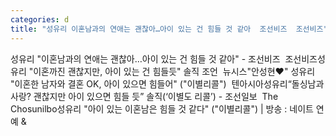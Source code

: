 ```yaml
---
categories: d
title: "성유리 이혼남과의 연애는 괜찮아…아이 있는 건 힘들 것 같아  조선비즈  조선비즈"
---
```

성유리 "이혼남과의 연애는 괜찮아…아이 있는 건 힘들 것 같아" - 조선비즈&nbsp;&nbsp;조선비즈성유리 "이혼까진 괜찮지만, 아이 있는 건 힘들듯" 솔직 조언&nbsp;&nbsp;뉴시스"안성현♥" 성유리 "이혼한 남자와 결혼 OK, 아이 있으면 힘들어" ("이별리콜")&nbsp;&nbsp;텐아시아성유리“돌싱남과 사랑? 괜찮지만 아이 있으면 힘들 듯” 솔직(‘이별도 리콜’) - 조선일보&nbsp;&nbsp;The Chosunilbo성유리 "아이 있는 이혼남은 힘들 것 같다" ("이별리콜") | 방송 : 네이트 연예&nbsp;&